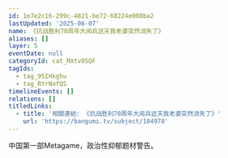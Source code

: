 ```yaml
---
id: 1e7e2c16-299c-4821-be72-68224e008ba2
lastUpdated: '2025-06-07'
name: 《抗战胜利70周年大阅兵这天我老婆突然消失了》
aliases: []
layer: 5
eventDate: null
categoryId: cat_MXtv05QF
tagIds:
  - tag_95IHkghu
  - tag_RYrNofQS
timelineEvents: []
relations: []
titledLinks:
  - title: '相關連結: 《抗战胜利70周年大阅兵这天我老婆突然消失了》'
    url: 'https://bangumi.tv/subject/184978'
---
```

中国第一部Metagame，政治性抑郁题材警告。
